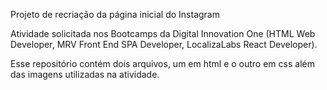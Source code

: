 Projeto de recriação da página inicial do Instagram

Atividade solicitada nos Bootcamps da Digital Innovation One (HTML Web Developer, MRV Front End SPA Developer, LocalizaLabs React Developer).

Esse repositório contém dois arquivos, um em html e o outro em css além das imagens utilizadas na atividade. 
